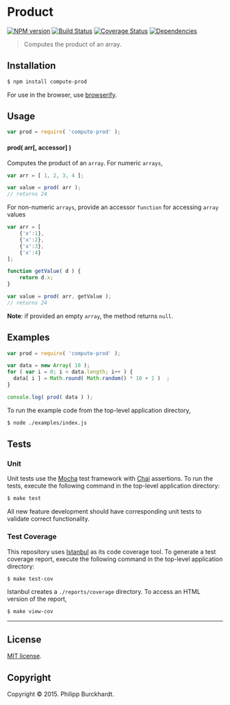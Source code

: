 Product
===
[![NPM version][npm-image]][npm-url] [![Build Status][travis-image]][travis-url] [![Coverage Status][coveralls-image]][coveralls-url] [![Dependencies][dependencies-image]][dependencies-url]

> Computes the product of an array.


## Installation

``` bash
$ npm install compute-prod
```

For use in the browser, use [browserify](https://github.com/substack/node-browserify).

## Usage

``` javascript
var prod = require( 'compute-prod' );
```

#### prod( arr[, accessor] )

Computes the product of an `array`. For numeric `arrays`,

``` javascript
var arr = [ 1, 2, 3, 4 ];

var value = prod( arr );
// returns 24
```

For non-numeric `arrays`, provide an accessor `function` for accessing `array` values

``` javascript
var arr = [
	{'x':1},
	{'x':2},
	{'x':3},
	{'x':4}
];

function getValue( d ) {
	return d.x;
}

var value = prod( arr, getValue );
// returns 24
```

__Note__: if provided an empty `array`, the method returns `null`.


## Examples

``` javascript
var prod = require( 'compute-prod' );

var data = new Array( 10 );
for ( var i = 0; i < data.length; i++ ) {
  data[ i ] = Math.round( Math.random() * 10 + 1 )  ;
}

console.log( prod( data ) );
```

To run the example code from the top-level application directory,

``` bash
$ node ./examples/index.js
```


## Tests

### Unit

Unit tests use the [Mocha](http://mochajs.org/) test framework with [Chai](http://chaijs.com) assertions. To run the tests, execute the following command in the top-level application directory:

``` bash
$ make test
```

All new feature development should have corresponding unit tests to validate correct functionality.


### Test Coverage

This repository uses [Istanbul](https://github.com/gotwarlost/istanbul) as its code coverage tool. To generate a test coverage report, execute the following command in the top-level application directory:

``` bash
$ make test-cov
```

Istanbul creates a `./reports/coverage` directory. To access an HTML version of the report,

``` bash
$ make view-cov
```


---
## License

[MIT license](http://opensource.org/licenses/MIT).


## Copyright

Copyright &copy; 2015. Philipp Burckhardt.


[npm-image]: http://img.shields.io/npm/v/compute-prod.svg
[npm-url]: https://npmjs.org/package/compute-prod

[travis-image]: http://img.shields.io/travis/compute-io/prod/master.svg
[travis-url]: https://travis-ci.org/compute-io/prod

[coveralls-image]: https://img.shields.io/coveralls/compute-io/prod/master.svg
[coveralls-url]: https://coveralls.io/r/compute-io/prod?branch=master

[dependencies-image]: http://img.shields.io/david/compute-io/prod.svg
[dependencies-url]: https://david-dm.org/compute-io/prod

[dev-dependencies-image]: http://img.shields.io/david/dev/compute-io/prod.svg
[dev-dependencies-url]: https://david-dm.org/dev/compute-io/prod

[github-issues-image]: http://img.shields.io/github/issues/compute-io/prod.svg
[github-issues-url]: https://github.com/compute-io/prod/issues
